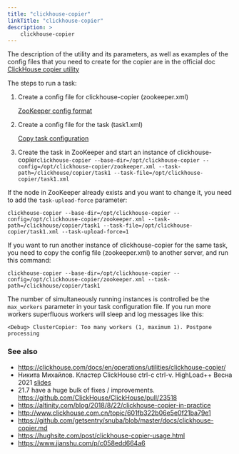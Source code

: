 ```yaml
---
title: "clickhouse-copier"
linkTitle: "clickhouse-copier"
description: >
    clickhouse-copier
---
```

The description of the utility and its parameters, as well as examples of the config files that you need to create for the copier are in the official doc [ClickHouse copier utility](https://clickhouse.com/docs/en/operations/utilities/clickhouse-copier/)

The steps to run a task:

1. Create a config file for clickhouse-copier (zookeeper.xml)

   [ZooKeeper config format](https://clickhouse.com/docs/en/operations/utilities/clickhouse-copier/#format-of-zookeeper-xml)

2. Create a config file for the task (task1.xml)

   [Copy task configuration](https://clickhouse.com/docs/en/operations/utilities/clickhouse-copier/#configuration-of-copying-tasks)

3. Create the task in ZooKeeper and start an instance of clickhouse-copier`clickhouse-copier --base-dir=/opt/clickhouse-copier --config=/opt/clickhouse-copier/zookeeper.xml --task-path=/clickhouse/copier/task1 --task-file=/opt/clickhouse-copier/task1.xml`

If the node in ZooKeeper already exists and you want to change it, you need to add the `task-upload-force` parameter:

`clickhouse-copier --base-dir=/opt/clickhouse-copier --config=/opt/clickhouse-copier/zookeeper.xml --task-path=/clickhouse/copier/task1 --task-file=/opt/clickhouse-copier/task1.xml --task-upload-force=1`

If you want to run another instance of clickhouse-copier for the same task, you need to copy the config file (zookeeper.xml) to another server, and run this command:

`clickhouse-copier --base-dir=/opt/clickhouse-copier --config=/opt/clickhouse-copier/zookeeper.xml --task-path=/clickhouse/copier/task1`

The number of simultaneously running instances is controlled be the `max_workers` parameter in your task configuration file. If you run more workers superfluous workers will sleep and log messages like this:

`<Debug> ClusterCopier: Too many workers (1, maximum 1). Postpone processing`

### See also

* https://clickhouse.com/docs/en/operations/utilities/clickhouse-copier/
* Никита Михайлов. Кластер ClickHouse ctrl-с ctrl-v. HighLoad++ Весна 2021 [slides]( https://raw.githubusercontent.com/ClickHouse/clickhouse-presentations/master/highload2021/copier.pdf)
* 21.7 have a huge bulk of fixes / improvements. https://github.com/ClickHouse/ClickHouse/pull/23518
* https://altinity.com/blog/2018/8/22/clickhouse-copier-in-practice 
* http://www.clickhouse.com.cn/topic/601fb322b06e5e0f21ba79e1
* https://github.com/getsentry/snuba/blob/master/docs/clickhouse-copier.md
* https://hughsite.com/post/clickhouse-copier-usage.html
* https://www.jianshu.com/p/c058edd664a6
